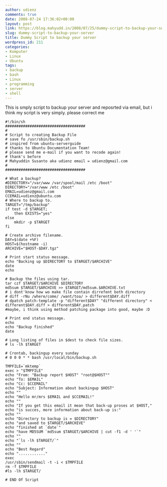 ```yaml
---
author: udienz
comments: true
date: 2008-07-24 17:36:02+00:00
layout: post
link: https://blog.mahyudd.in/2008/07/25/dummy-script-to-backup-your-server.html
slug: dummy-script-to-backup-your-server
title: Dummy Script to backup your server
wordpress_id: 211
categories:
- Komputer
- Linux
- Ubuntu
tags:
- backup
- bash
- Linux
- programming
- server
- shell
---
```


This is smply script to backup your server and reposrted via email, but i think my script is very simply. please correct me

    
    #!/bin/sh
    ####################################
    #
    # Script to creating Backup File
    # save fo /usr/sbin/backup.sh
    # inspired from ubuntu-serverguide
    # thanks to Ubuntu Documentation Team!
    # please send me e-mail if you want to recode again!
    # thank's before
    # Mahyuddin Susanto aka udienz email = udienz@gmail.com
    #
    ####################################
    
    # What a backup?
    #DIRECTORY="/var/www /var/spool/mail /etc /boot"
    DIRECTORY="/var/www /etc /boot"
    EMAIL=udienz@gmail.com
    CCEMAIL=udienz@ubuntu.com
    # Where to backup to.
    TARGET="/tmp/backup"
    if test -d $TARGET;
    	then EXISTS="yes"
    else
    	mkdir -p $TARGET
    fi
    
    # Create archive filename.
    DAY=$(date +%F)
    HOST=$(hostname -i)
    ARCHIVE="$HOST-$DAY.tgz"
    
    # Print start status message.
    echo "Backing up $DIRECTORY to $TARGET/$ARCHIVE"
    date
    echo
    
    # Backup the files using tar.
    tar czf $TARGET/$ARCHIVE $DIRECTORY
    md5sum $TARGET/$ARCHIVE >> $TARGET/md5sum.$ARCHIVE.txt
    # i dont'know how wo make file contain dirrefent both directory
    # diff -rNu /where/come/ /want/toa/ > different$DAY.diff
    # dpatch patch-template -p "different$DAY" "different directory" < different$DAY.diff > different$DAY.patch
    #maybe, i think using method patching package into good, maybe :D
    
    # Print end status message.
    echo
    echo "Backup finished"
    date
    
    # Long listing of files in $dest to check file sizes.
    # ls -lh $TARGET
    
    # Crontab, backingup every sunday
    # 0 0 0 * * bash /usr/local/bin/backup.sh
    
    TMPFILE=`mktemp`
    exec > "$TMPFILE"
    echo "From: "Backup report $HOST" "root@$HOST""
    echo "To: $EMAIL"
    echo "Cc: $CCEMAIL"
    echo "Subject: Information about backingup $HOST"
    echo ""
    echo "Hello mr/mrs $EMAIL and $CCEMAIL!"
    echo ""
    echo "If you get this email it mean that back-up proses at $HOST,"
    echo "is succes, more information about back-up is:"
    echo ""
    echo "Directory to backup is = $DIRECTORY"
    echo "and saved to $TARGET/$ARCHIVE"
    echo "finished at `date`"
    echo "have MD5SUM `md5sum $TARGET/$ARCHIVE | cut -f1 -d ' '`"
    echo ""
    echo "`ls -lh $TARGET/`"
    echo ""
    echo "Best Regard"
    echo "............"
    exec
    /usr/sbin/sendmail -t -i < $TMPFILE
    rm -f $TMPFILE
    #ls -lh $TARGET/
    
    # END Of Script
